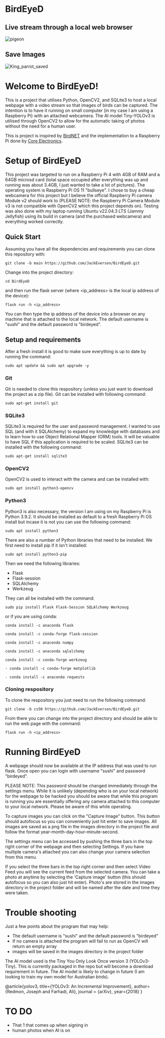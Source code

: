 # BirdEyeD

## Live stream through a local web browser
![pigeon](https://github.com/JackEverson/bird_eyeD/assets/111256162/1a3f9870-0683-409c-a038-9da21bf54f25)

## Save Images
![King_parrot_saved](https://github.com/JackEverson/bird_eyeD/assets/111256162/ce94735e-bd42-492f-b6fb-817e50ac2dba)

# Welcome to BirdEyeD! 
This is a project that utilises Python, OpenCV2, and SQLite3 to host a local webpage with a video stream so that images of birds can be captured. The intention is to have it running on small computer (in my case I am using a Raspberry Pi) with an attached webcamera. The AI model Tiny-YOLOv3 is utilised through OpenCV2 to allow for the automatic taking of photos without the need for a human user.

This is project is inspired by [BirdNET](https://birdnet.cornell.edu) and the implementation to a Raspberry Pi done by [Core Electronics](https://core-electronics.com.au/projects/bird-calls-raspberry-pi/). 

# Setup of BirdEyeD
This project was targeted to run on a Raspberry Pi 4 with 4GB of RAM and a 64GB microsd card (total space occupied after everything was up and running was about 3.4GB, I just wanted to take a lot of pictures). The operating system is Raspberry Pi OS 11 "bullseye". I chose to buy a cheap webcamera for this project but I believe the official Raspberry Pi camera Module v2 should work to (PLEASE NOTE: the Raspberry Pi Camera Module v3 is not compatible with OpenCV2 which this project depends on). Testing was also done with my laptop running Ubuntu v22.04.3 LTS (Jammy Jellyfish) using its build in camera (and the purchased webcamera) and everything worked correctly.

## Quick Start
Assuming you have all the dependencies and requirements you can clone this repository with:

`git clone -b main https://github.com/JackEverson/BirdEyeD.git`

Change into the project directory:

`cd BirdEyeD`

and then run the flask server (where <ip_address> is the local ip address of the device):

`flask run -h <ip_address>`

You can then type the ip address of the device into a browser on any machine that is attached to the local network. The default username is "sushi" and the default password is "birdeyed".

## Setup and requirements
After a fresh install it is good to make sure everything is up to date by running the command:

`sudo apt update && sudo apt upgrade -y`

### Git 
Git is needed to clone this respository (unless you just want to download the project as a zip file). Git can be installed with following command:

`sudo apt-get install git`

### SQLite3
SQLite3 is required for the user and password management. I wanted to use SQL (and with it SQLAlchemy) to expand my knowledge with databases and to learn how to use Object Relational Mapper (ORM) tools. It will be valuable to have SQL if this application is required to be scaled. SQLite3 can be installed with the following command:

`sudo apt-get install sqlite3`

### OpenCV2

OpenCV2 is used to interact with the camera and can be installed with:

`sudo apt install python3-opencv`

### Python3
Python3 is also necessary, the version I am using on my Raspberry Pi is Python 3.9.2. It should be installed as default to a fresh Raspberry Pi OS install but incase it is not you can use the following command:

`sudo apt install python3`

There are also a number of Python libraries that need to be installed. We first need to install pip if it isn't installed:

`sudo apt install python3-pip`

Then we need the following libraries:
- Flask
- Flask-session
- SQLAlchemy
- Werkzeug

They can all be installed with the command:

`sudo pip install Flask Flask-Session SQLAlchemy Werkzeug`

or if you are using conda:

`conda install -c anaconda flask`

`conda install -c conda-forge flask-session`

`conda install -c anaconda numpy`

`conda install -c anaconda sqlalchemy`

`conda install -c conda-forge werkzeug`

`- conda install -c conda-forge matplotlib`

`- conda install -c anaconda requests`


### Cloning respository 
To clone the respository you just need to run the following command:

`git clone -b cs50 https://github.com/JackEverson/BirdEyeD.git`

From there you can change into the project directory and should be able to run the web page with the command:

`flask run -h <ip_address>`

# Running BirdEyeD 

A webpage should now be available at the IP address that was used to run flask. Once open you can login with username "sushi" and password "birdeyed". 

PLEASE NOTE: This password should be changed immediately through the settings menu. While it is unlikely (depending who is on your local network) for the webpage to be hacked you should be aware that while this program is running you are essentially offering any camera attached to this computer to your local network. Please be aware of this while operating.  

To capture images you can click on the "Capture Image" button. This button should autofocus so you can conveniently just hit enter to save images. All images are saved as a png file in the images directory in the project file and follow the format year-month-day-hour-minute-second. 

The settings menu can be accessed by pushing the three bars in the top right corner of the webpage and then selecting Settings. If you have multiple camera's attached you can also change your camera selection from this menu. 

If you select the three bars in the top right corner and then select Video Feed you will see the current feed from the selected camera. You can take a photo at anytime by selecting the 'Capture image' button (this should autofocus so you can also just hit enter). Photo's are stored in the images directory in the project folder and will be named after the date and time they were taken.

# Trouble shooting

Just a few points about the program that may help:
- The default username is "sushi" and the default password is "birdeyed"
- If no camera is attached the program will fail to run as OpenCV will return an empty array
- images will be saved in the images directory in the project folder


The AI model used is the Tiny You Only Look Once version 3 (YOLOv3-Tiny). This is currently packaged in the repo but will become a download requirement in future. The AI model is likely to change in future (I am looking to train my own model for Australian birds). 

@article{yolov3,
  title={YOLOv3: An Incremental Improvement},
  author={Redmon, Joseph and Farhadi, Ali},
  journal = {arXiv},
  year={2018}
}

# TO DO 
- That 1 that comes up when signing in
- human photos when AI is on

